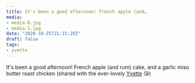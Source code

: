 ```yaml
---
title: It's been a good afternoon! French apple (and…
media:
- media-0.jpg
- media-1.jpg
date: "2020-10-25T21:15:20Z"
draft: false
tags:
- yvette
---
```

It's been a good afternoon\! French apple \(and rum\) cake, and a garlic miso butter roast chicken \(shared with the ever-lovely [Yvette](/tags/yvette) 😘\)
